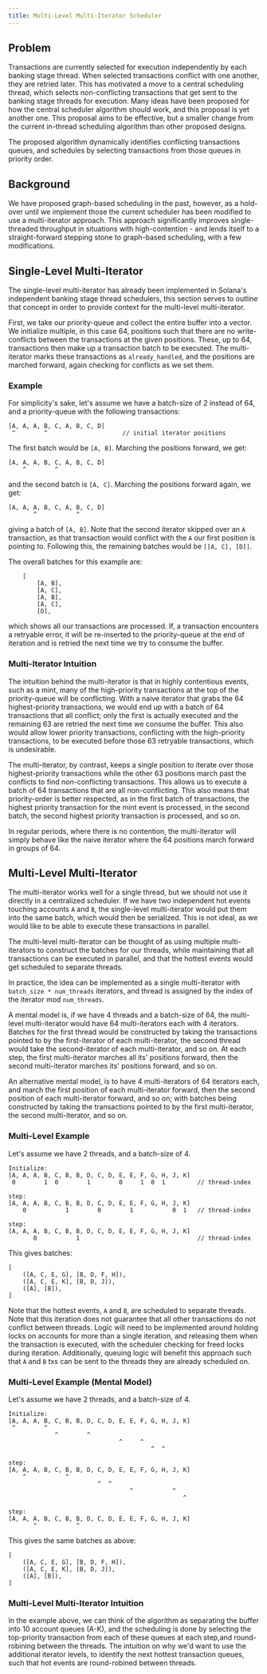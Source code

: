 ```yaml
---
title: Multi-Level Multi-Iterator Scheduler
---
```


## Problem

Transactions are currently selected for execution independently by each banking stage thread. When selected transactions conflict with one another, they are retried later. This has motivated a move to a central scheduling thread, which selects non-conflicting transactions that get sent to the banking stage threads for execution. Many ideas have been proposed for how the central scheduler algorithm should work, and this proposal is yet another one. This proposal aims to be effective, but a smaller change from the current in-thread scheduling algorithm than other proposed designs.

The proposed algorithm dynamically identifies conflicting transactions queues, and schedules by selecting transactions from those queues in priority order.

## Background

We have proposed graph-based scheduling in the past, however, as a hold-over until we implement those the current scheduler has been modified to use a multi-iterator approach. This approach significantly improves single-threaded throughput in situations with high-contention - and lends itself to a straight-forward stepping stone to graph-based scheduling, with a few modifications.

## Single-Level Multi-Iterator

The single-level multi-iterator has already been implemented in Solana's independent banking stage thread schedulers, this section serves to outline that concept in order to provide context for the multi-level multi-iterator.

First, we take our priority-queue and collect the entire buffer into a vector. We initialize multiple, in this case 64, positions such that there are no write-conflicts between the transactions at the given positions. These, up to 64, transactions then make up a transaction batch to be executed. The multi-iterator marks these transactions as `already_handled`, and the positions are marched forward, again checking for conflicts as we set them.

### Example

For simplicity's sake, let's assume we have a batch-size of 2 instead of 64, and a priority-queue with the following transactions:

```text
[A, A, A, B, C, A, B, C, D]
 ^        ^                     // initial iterator positions
```

The first batch would be `[A, B]`. Marching the positions forward, we get:

```text
[A, A, A, B, C, A, B, C, D]
    ^        ^
```

and the second batch is `[A, C]`. Marching the positions forward again, we get:

```text
[A, A, A, B, C, A, B, C, D]
       ^           ^
```

giving a batch of `[A, B]`. Note that the second iterator skipped over an `A` transaction, as that transaction would conflict with the `A` our first position is pointing to. Following this, the remaining batches would be `[[A, C], [D]]`.

The overall batches for this example are:

```text
    [
        [A, B],
        [A, C],
        [A, B],
        [A, C],
        [D],
```

which shows all our transactions are processed. If, a transaction encounters a retryable error, it will be re-inserted to the priority-queue at the end of iteration and is retried the next time we try to consume the buffer.

### Multi-Iterator Intuition

The intuition behind the multi-iterator is that in highly contentious events, such as a mint, many of the high-priority transactions at the top of the priority-queue will be conflicting. With a naive iterator that grabs the 64 highest-priority transactions, we would end up with a batch of 64 transactions that all conflict; only the first is actually executed and the remaining 63 are retried the next time we consume the buffer. This also would allow lower priority transactions, conflicting with the high-priority transactions, to be executed before those 63 retryable transactions, which is undesirable.

The multi-iterator, by contrast, keeps a single position to iterate over those highest-priority transactions while the other 63 positions march past the conflicts to find non-conflicting transactions. This allows us to execute a batch of 64 transactions that are all non-conflicting. This also means that priority-order is better respected, as in the first batch of transactions, the highest priority transaction for the mint event is processed, in the second batch, the second highest priority transaction is processed, and so on.

In regular periods, where there is no contention, the multi-iterator will simply behave like the naive iterator where the 64 positions march forward in groups of 64.

## Multi-Level Multi-Iterator

The multi-iterator works well for a single thread, but we should not use it directly in a centralized scheduler. If we have two independent hot events touching accounts `A` and `B`, the single-level multi-iterator would put them into the same batch, which would then be serialized. This is not ideal, as we would like to be able to execute these transactions in parallel.

The multi-level multi-iterator can be thought of as using multiple multi-iterators to construct the batches for our threads, while maintaining that all transactions can be executed in parallel, and that the hottest events would get scheduled to separate threads.

In practice, the idea can be implemented as a single multi-iterator with `batch_size * num_threads` iterators, and thread is assigned by the index of the iterator mod `num_threads`.

A mental model is, if we have 4 threads and a batch-size of 64, the multi-level multi-iterator would have 64 multi-iterators each with 4 iterators. Batches for the first thread would be constructed by taking the transactions pointed to by the first-iterator of each multi-iterator, the second thread would take the second-iterator of each multi-iterator, and so on. At each step, the first multi-iterator marches all its' positions forward, then the second multi-iterator marches its' positions forward, and so on.

An alternative mental model, is to have 4 multi-iterators of 64 iterators each, and march the first position of each multi-iterator forward, then the second position of each multi-iterator forward, and so on; with batches being constructed by taking the transactions pointed to by the first multi-iterator, the second multi-iterator, and so on.

### Multi-Level Example

Let's assume we have 2 threads, and a batch-size of 4.

```text
Initialize:
[A, A, A, B, C, B, B, D, C, D, E, E, F, G, H, J, K]
 0        1  0        1        0     1  0  1         // thread-index

step:
[A, A, A, B, C, B, B, D, C, D, E, E, F, G, H, J, K]
    0           1        0        1           0  1   // thread-index

step:
[A, A, A, B, C, B, B, D, C, D, E, E, F, G, H, J, K]
       0           1                                 // thread-index
```

This gives batches:

```text
[
    ([A, C, E, G], [B, D, F, H]),
    ([A, C, E, K], [B, D, J]),
    ([A], [B]),
]
```

Note that the hottest events, `A` and `B`, are scheduled to separate threads. Note that this iteration does not guarantee that all other transactions do not conflict between threads. Logic will need to be implemented around holding locks on accounts for more than a single iteration, and releasing them when the transaction is executed, with the scheduler checking for freed locks during iteration. Additionally, queuing logic will benefit this approach such that `A` and `B` txs can be sent to the threads they are already scheduled on.

### Multi-Level Example (Mental Model)

Let's assume we have 2 threads, and a batch-size of 4.

```text
Initialize:
[A, A, A, B, C, B, B, D, C, D, E, E, F, G, H, J, K]
 ^        ^
             ^        ^
                               ^     ^
                                        ^  ^

step:
[A, A, A, B, C, B, B, D, C, D, E, E, F, G, H, J, K]
    ^           ^
                         ^  ^
                                  ^           ^
                                                 ^

step:
[A, A, A, B, C, B, B, D, C, D, E, E, F, G, H, J, K]
       ^           ^
```

This gives the same batches as above:

```text
[
    ([A, C, E, G], [B, D, F, H]),
    ([A, C, E, K], [B, D, J]),
    ([A], [B]),
]
```

### Multi-Level Multi-Iterator Intuition

In the example above, we can think of the algorithm as separating the buffer into 10 account queues (A-K), and the scheduling is done by selecting the top-priority transaction from each of these queues at each step,and round-robining between the threads.
The intuition on why we'd want to use the additional iterator levels, to identify the next hottest transaction queues, such that hot events are round-robined between threads.
